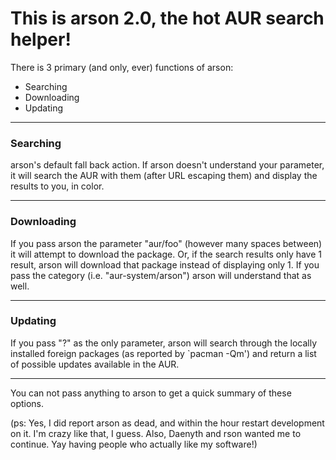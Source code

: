 # This is arson 2.0, the hot AUR search helper!

There is 3 primary (and only, ever) functions of arson:

* Searching
* Downloading
* Updating

-----

### Searching

arson's default fall back action. If arson doesn't understand your parameter,
it will search the AUR with them (after URL escaping them) and display the
results to you, in color.

-----

### Downloading

If you pass arson the parameter "aur/foo" (however many spaces between) it will
attempt to download the package. Or, if the search results only have 1 result,
arson will download that package instead of displaying only 1. If you pass the
category (i.e. "aur-system/arson") arson will understand that as well.


-----

### Updating

If you pass "?" as the only parameter, arson will search through the locally
installed foreign packages (as reported by `pacman -Qm') and return a list
of possible updates available in the AUR.

-----

You can not pass anything to arson to get a quick summary of these options.


(ps: Yes, I did report arson as dead, and within the hour restart development
on it. I'm crazy like that, I guess. Also, Daenyth and rson wanted me to
continue. Yay having people who actually like my software!)
